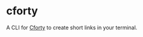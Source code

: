 # cforty

A CLI for [Cforty](https://github.com/lukasjaronis/cforty) to create short links in your terminal.
